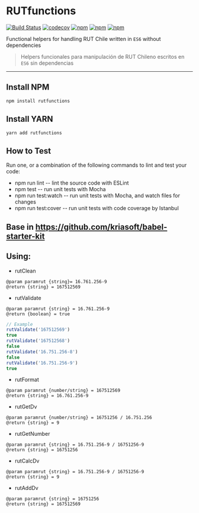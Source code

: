 # RUTfunctions

[![Build Status](https://travis-ci.org/claudioDcv/RUTfunctions.svg?branch=master)](https://travis-ci.org/claudioDcv/RUTfunctions) [![codecov](https://codecov.io/gh/claudioDcv/RUTfunctions/branch/master/graph/badge.svg)](https://codecov.io/gh/claudioDcv/RUTfunctions) [![npm](https://img.shields.io/npm/v/rutfunctions.svg)](https://www.npmjs.com/package/rutfunctions) [![npm](https://img.shields.io/npm/l/rutfunctions.svg)](https://www.npmjs.com/package/rutfunctions) [![npm](https://img.shields.io/npm/dm/rutfunctions.svg)](https://www.npmjs.com/package/rutfunctions)



Functional helpers for handling RUT Chile written in `ES6` without dependencies

> Helpers funcionales para manipulación de RUT Chileno escritos en `ES6` sin dependencias

--------------------------------------------------------------------------------

## Install NPM

`npm install rutfunctions`

## Install YARN

`yarn add rutfunctions`

## How to Test

Run one, or a combination of the following commands to lint and test your code:

- npm run lint -- lint the source code with ESLint
- npm test -- run unit tests with Mocha
- npm run test:watch -- run unit tests with Mocha, and watch files for changes
- npm run test:cover -- run unit tests with code coverage by Istanbul

## Base in <https://github.com/kriasoft/babel-starter-kit>

## Using:

- rutClean

```
@param paramrut {string}= 16.761.256-9
@return {string} = 167512569
```

- rutValidate

```
@param paramrut {string} = 16.761.256-9
@return {boolean} = true
```

```javascript
// Example
rutValidate('167512569')
true
rutValidate('167512568')
false
rutValidate('16.751.256-8')
false
rutValidate('16.751.256-9')
true
```

- rutFormat

```
@param paramrut {number/string} = 167512569
@return {string} = 16.761.256-9
```

- rutGetDv

```
@param paramrut {number/string} = 16751256 / 16.751.256
@return {string} = 9
```

- rutGetNumber

```
@param paramrut {string} = 16.751.256-9 / 16751256-9
@return {string} = 16751256
```

- rutCalcDv

```
@param paramrut {string} = 16.751.256-9 / 16751256-9
@return {string} = 9
```

- rutAddDv

```
@param paramrut {string} = 16751256
@return {string} = 167512569
```
